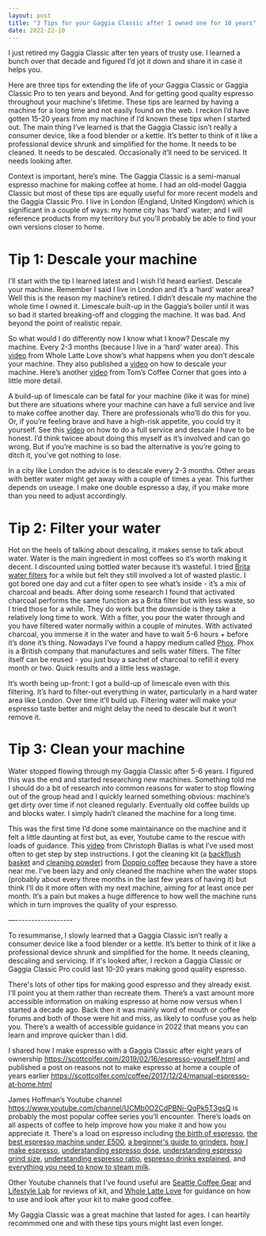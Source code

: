 ```yaml
---
layout: post
title: "3 Tips for your Gaggia Classic after I owned one for 10 years"
date: 2022-22-10
---
```


I just retired my Gaggia Classic after ten years of trusty use. I learned a bunch over that decade and figured I’d jot it down and share it in case it helps you.

Here are three tips for extending the life of your Gaggia Classic or Gaggia Classic Pro to ten years and beyond. And for getting good quality espresso throughout your machine's lifetime. These tips are learned by having a machine for a long time and not easily found on the web. I reckon I’d have gotten 15-20 years from  my machine if I’d known these  tips when I started  out. The main thing I’ve learned is that the Gaggia Classic isn’t really a consumer device, like a food blender or a kettle. It’s better to think of it like a professional device shrunk and simplified for the home. It needs to be cleaned. It needs to be descaled. Occasionally it’ll need to be serviced. It needs looking after.

Context is important, here’s mine. The Gaggia Classic is a semi-manual espresso machine for making coffee at home. I had an old-model Gaggia Classic but most of these tips are equally useful for more recent models and the Gaggia Classic Pro. I live in London (England, United Kingdom) which is significant in a couple of ways: my home city has ‘hard’ water; and I will reference products from my territory but you’ll probably be able to find your own versions closer to home.

# Tip 1: Descale your machine

I’ll start with the tip I learned latest and I wish I’d heard earliest. Descale your machine. Remember I said I live in London and it’s a ‘hard’ water area? Well this is the reason my machine’s retired. I didn’t descale my machine the whole time I owned it. Limescale built-up in the Gaggia’s boiler until it was so bad it started breaking-off and clogging the machine. It was bad. And beyond the point of realistic repair. 

So what would I do differently now I know what I know? Descale my machine. Every 2-3 months (because I live in a ‘hard’ water area). This [video](https://www.youtube.com/watch?v=Bi6WXlPtBpE&list=PLYEO720lT4OKBazObMNcIX7JzlCdHhBdX&index=50) from Whole Latte Love show’s what happens when you don’t descale your machine. They also published a [video](https://www.youtube.com/watch?v=9ZjP4cDFLgE&list=PLYEO720lT4OKBazObMNcIX7JzlCdHhBdX&index=52) on how to descale your machine. Here’s another [video](https://www.youtube.com/watch?v=9ZjP4cDFLgE&list=PLYEO720lT4OKBazObMNcIX7JzlCdHhBdX&index=52) from Tom’s Coffee Corner that goes into a little more detail.

A build-up of limescale can be fatal for your machine (like it was for mine) but there are situations where your machine can have a full service and live to make coffee another day. There are professionals who’ll do this for you. Or, if you’re feeling brave and have a high-risk appetite, you could try it yourself. See this [video](https://www.youtube.com/watch?v=gISN1eJO6Ew&t=1668s) on how to do a full service and descale I have to be honest. I’d think twicee about doing this myself as it’s involved and can go wrong. But if you’re machine is so bad the alternative is you’re going to ditch it, you’ve got nothing to lose.

In a city like London the advice is to descale every 2-3 months. Other areas with better water might get away with a couple of times a year. This further depends on useage. I make one double espresso a day, if you make more than you need to adjust accordingly.

# Tip 2: Filter your water

Hot on the heels of talking about descaling, it makes sense to talk about water. Water is the main ingredient in most coffees so it’s worth making it decent. I discounted using bottled water because it’s wasteful. I tried [Brita water filters](https://www.brita.co.uk/) for a while but felt they still involved a lot of wasted plastic. I got bored one day and cut a filter open to see what’s inside - it’s a mix of charcoal and beads. After doing some research I found that activated charcoal performs the same function as a Brita filter but with less waste, so I tried those for a while. They do work but the downside is they take a relatively long time to work. With a filter, you pour the water through and you have filtered water normally within a couple of minutes. With activated charcoal, you immerse it in the  water and have to wait 5-6 hours + before it’s done it’s thing. Nowadays I’ve found a happy medium called [Phox](https://www.phoxwater.com/). Phox is a British company that manufactures and sells water filters. The filter itself can be reused - you just buy a sachet of charcoal to refill it every month or two. Quick results and a little less wastage.

It’s worth being up-front: I got a build-up of limescale even with this filtering. It’s hard to filter-out everything in water, particularly in a hard water area like London. Over time it’ll build up. Filtering water will make your espresso taste better and might delay the need to  descale but it won’t remove it.

# Tip 3: Clean your machine

Water stopped flowing through my Gaggia Classic after 5-6 years. I figured this was the end and started researching new machines. Something told me I should do a bit of research into common reasons for water to stop flowing out of the group head and I quickly learned something obvious: machine’s get dirty over time if not cleaned regularly. Eventually old coffee builds up and blocks water. I simply hadn’t cleaned the machine for a long time.

This was the first time I’d done some maintainance on the machine and it felt a little daunting at first but, as ever, Youtube came to the rescue with loads of guidance. This [video](https://www.youtube.com/watch?v=5rX6BvkUM0Y&list=PLYEO720lT4OKBazObMNcIX7JzlCdHhBdX&index=2) from Christoph Biallas is what I’ve used most often to get step by step instructions. I got the cleaning kit (a [backflush basket](https://shop.doppiocoffee.co.uk/barista-tools/cleaning/backflush-filter-basket/) and [cleaning powder](https://shop.doppiocoffee.co.uk/barista-tools/cleaning/puly-cleaning-powder-900g/)) from [Doppio coffee](https://shop.doppiocoffee.co.uk/) because they have a store near me. I’ve been lazy and only cleaned the machine when the water stops (probably about every three months in the last few years of having it) but think I’ll do it more often with my  next machine,  aiming for at least once per month. It’s a pain but makes a huge difference to how well the machine runs  which in turn improves the quality of your espresso.

—------------------

To resummarise, I slowly learned that a Gaggia Classic isn’t really a consumer device like a food blender or a kettle. It’s better to think of it like a professional device shrunk and simplified for the home. It needs cleaning, descaling and servicing. If it's looked after, I reckon a Gaggia Classic or Gaggia Classic Pro could last 10-20 years making good quality espresso.

There's lots of other tips for making good espresso and they already exist. I'll point you at them rather than recreate them. There’s a vast amount more accessible information on making espresso at home now versus when I started a decade ago. Back then it was mainly word of mouth or coffee forums and both of those were hit and miss, as likely to confuse you as help you. There’s a wealth of accessible guidance in 2022 that means you can learn and improve quicker than I did. 

I shared how I make espresso with a Gaggia Classic after eight years of ownership https://scottcolfer.com/2019/02/16/espresso-yourself.html and  published a post on reasons not to make espresso at home a couple of years earlier https://scottcolfer.com/coffee/2017/12/24/manual-espresso-at-home.html 

James Hoffman’s Youtube channel https://www.youtube.com/channel/UCMb0O2CdPBNi-QqPk5T3gsQ is probably the most popular coffee series you’ll encounter. There’s loads on all aspects of coffee to help improve how you make it and how you appreciate it. There's a load on espresso including [the birth of espresso](https://www.youtube.com/watch?v=I8uStVXNf0M&list=PLYEO720lT4OKBazObMNcIX7JzlCdHhBdX&index=11), [the best espresso machine under £500](https://www.youtube.com/watch?v=7HIGdYy5of4&list=PLYEO720lT4OKBazObMNcIX7JzlCdHhBdX&index=23), [a beginner's guide to grinders](https://www.youtube.com/watch?v=bgjvLQu5NlE&list=PLYEO720lT4OKBazObMNcIX7JzlCdHhBdX&index=34), [how I make espresso](https://www.youtube.com/watch?v=xb3IxAr4RCo&list=PLYEO720lT4OKBazObMNcIX7JzlCdHhBdX&index=39&t=409s), [understanding espresso dose](https://www.youtube.com/watch?v=aTFsBqhpLes&list=PLYEO720lT4OKBazObMNcIX7JzlCdHhBdX&index=13), [understanding espresso grind size](https://www.youtube.com/watch?v=er2voEn8ZDU&list=PLYEO720lT4OKBazObMNcIX7JzlCdHhBdX&index=24), [understanding espresso ratio](https://www.youtube.com/watch?v=F4wrUP4c5P4&list=PLYEO720lT4OKBazObMNcIX7JzlCdHhBdX&index=17), [espresso drinks explained](https://www.youtube.com/watch?v=93waR1jzoLA&list=PLYEO720lT4OKBazObMNcIX7JzlCdHhBdX&index=38), and [everything you need to know to steam milk](https://www.youtube.com/watch?v=oaKRBBpA4fw&list=PLYEO720lT4OKBazObMNcIX7JzlCdHhBdX&index=37&t=2s).

Other Youtube channels that I've found useful are [Seattle Coffee Gear](https://www.youtube.com/c/Seattlecoffeegearinfo) and [Lifestyle Lab](https://www.youtube.com/user/MyEverythingVideos) for reviews of kit, and [Whole Latte Love](https://www.youtube.com/WholeLatteLove) for guidance on how to use and look after your kit to make good coffee.

My Gaggia Classic was a great machine that lasted for ages. I can heartily recommmed one and with these tips yours might last even longer.
